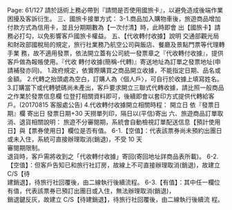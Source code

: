 Page: 61/127
請於話術上務必帶到『請問是否使用國旅卡』，以避免造成後端作業困擾及客訴衍生。
三、國旅卡接單方式：
3-1.商品加入購物車後，旅遊商品增加付款方式為信用卡，並且分期期數為【一次付清】時，此時即會
出【國旅卡】請務必打勾，以免影響客戶國旅卡權益。
五、【代收轉付收據】說明
交通部觀光局和財政部國稅局的規定，旅行社業務乃航空公司與飯店、餐廳及景點門票等代理轉手業
務，故不適用發票，依法開立蓋有公司統一發票章之『代收轉付收據』，提供客戶做為報帳使用。『代收
轉付收據(簡稱-代轉)』寄送地址為訂單之發票地址(申請補發亦同)。 1.政府規定，依實際購買之商品開立收據，不能指定日期、品名或金額。 2.代轉之抬頭處為空白，訂購人為〈個人戶〉，可自行於收據上填寫姓名。 3.訂購當下或代轉號碼尚未產出，客戶要求開立三聯式代轉收據，請比照一般商品之作業於發票信息欄
位登打相關資料即可，後續即會以套印方式提供代轉給客戶。(20170815 客服處公告) 4.代收轉付收據開立相關時程：
開立日 依『發票日期』欄
寄出日 發票日期+30 天撈單列印，隔日以(平信)寄出
六、旅遊商品訂單取消、退貨相關說明：
旅遊不分審閱期，系統會自動檢視訂單配送信息【預計使用日】與【票券使用日】欄位是否有值。
6-1.【空值】：代表該票券尚未預約出團日或未入住，系統可直接辦理取消(銷退)，不受 10 天  
審閱期限制。  
退貨時，客戶需將收到之「代收轉付收據」寄回(寄回地址詳商品表所載)。
6-2.【空值】：但客戶告知已和旅行社訂房，故線上不可直接辦理取消(銷退)，故建立 C/S【待  
建銷退】，待旅行社回覆後，由二線執行後續流程。
6-3.【有值】：其中任一欄位有值，代表該票券已預訂出團日或入住，無法辦理取消(銷退)，  
銷退鍵反灰，故建立 C/S【待建銷退】，待旅行社回覆後，由二線執行後續流
程。
